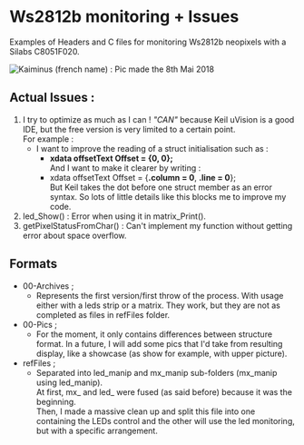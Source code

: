 # Ws2812b monitoring + Issues
Examples of Headers and C files for monitoring Ws2812b neopixels with a Silabs C8051F020.

![Kaiminus (french name) : Pic made the 8th Mai 2018](https://pbs.twimg.com/media/DcrguXRWsAAZQeq?format=jpg&name=large)


## Actual Issues :
1. I try to optimize as much as I can ! *"CAN"* because Keil uVision is a good IDE, but the 
free version is very limited to a certain point. \
For example :
    * I want to improve the reading of a struct initialisation such as :
      * **xdata offsetText Offset = {0, 0};** \
  And I want to make it clearer by writing :
      * xdata offsetText Offset = {**.column = 0**, **.line = 0**}; \
  But Keil takes the dot before one struct member as an error syntax. 
  So lots of little details like this blocks me to improve my code.
1. led_Show() : Error when using it in matrix_Print().
1. getPixelStatusFromChar() : Can't implement my function without getting 
   error about space overflow.

## Formats
- 00-Archives ;
    - Represents the first version/first throw of the process. With usage either with a
      leds strip or a matrix. They work, but they are not as completed as files 
      in refFiles folder.
- 00-Pics ;
    - For the moment, it only contains differences between structure format. In a future, 
      I will add some pics that I'd take from resulting display, like a showcase 
      (as show for example, with upper picture).
- refFiles ;
    - Separated into led_manip and mx_manip sub-folders (mx_manip using led_manip).\
      At first, mx_ and led_ were fused (as said before) because it was the beginning.\
      Then, I made a massive clean up and split this file into one 
      containing the LEDs control and the other will use the led monitoring, 
      but with a specific arrangement.
